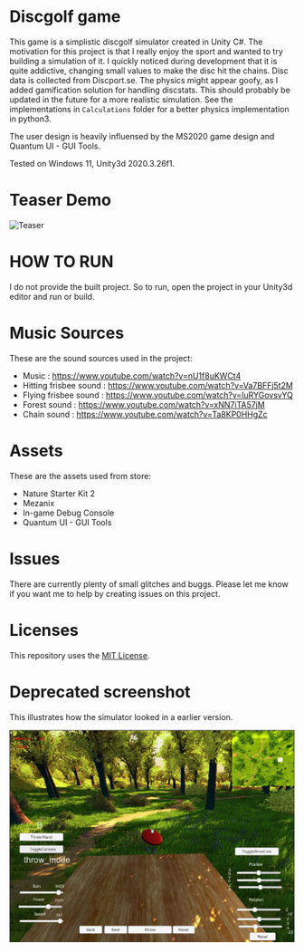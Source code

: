 # Discgolf game

This game is a simplistic discgolf simulator created in Unity C#. The motivation for this project is that I really enjoy the sport and wanted to try building a simulation of it. I quickly noticed during development that it is quite addictive, changing small values to make the disc hit the chains. 
Disc data is collected from Discport.se.
The physics might appear goofy, as I added gamification solution for handling discstats. 
This should probably be updated in the future for a more realistic simulation.
See the implementations in `Calculations` folder for a better physics implementation in python3.


The user design is heavily influensed by the MS2020 game design and Quantum UI - GUI Tools.


Tested on Windows 11, Unity3d 2020.3.26f1.

# Teaser Demo

![Teaser](Images/teaser.png)




# HOW TO RUN

I do not provide the built project. So to run, open the project in your Unity3d editor and run or build.

# Music Sources

These are the sound sources used in the project:
* Music : https://www.youtube.com/watch?v=nU1f8uKWCt4
* Hitting frisbee sound : https://www.youtube.com/watch?v=Va7BFFj5t2M
* Flying frisbee sound : https://www.youtube.com/watch?v=luRYGovsvYQ
* Forest sound : https://www.youtube.com/watch?v=xNN7iTA57jM
* Chain sound : https://www.youtube.com/watch?v=Ta8KP0HHgZc


# Assets

These are the assets used from store:
* Nature Starter Kit 2
* Mezanix
* In-game Debug Console
* Quantum UI - GUI Tools


# Issues

There are currently plenty of small glitches and buggs. Please let me know if you want me to help by creating issues on this project.

# Licenses

This repository uses the [MIT License](license).


# Deprecated screenshot

This illustrates how the simulator looked in a earlier version.


![Screenshot](Images/screenshot.png)